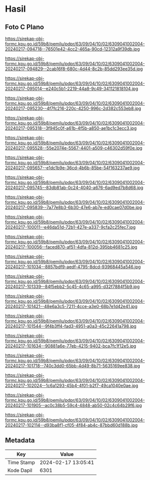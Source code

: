 # Hasil

## Foto C Plano

https://sirekap-obj-formc.kpu.go.id/59b8/pemilu/pdpr/63/09/04/10/02/6309041002004-20240217-094718--76501e42-4cc2-465a-90cd-12312a9f39db.jpg

https://sirekap-obj-formc.kpu.go.id/59b8/pemilu/pdpr/63/09/04/10/02/6309041002004-20240217-094829--2cab16f8-680c-4d44-8c2b-85dd293ee35d.jpg

https://sirekap-obj-formc.kpu.go.id/59b8/pemilu/pdpr/63/09/04/10/02/6309041002004-20240217-095014--e240c5b1-2219-44a8-9c49-341121818104.jpg

https://sirekap-obj-formc.kpu.go.id/59b8/pemilu/pdpr/63/09/04/10/02/6309041002004-20240217-095230--4f7fc216-220c-4250-996c-2d382c553eb8.jpg

https://sirekap-obj-formc.kpu.go.id/59b8/pemilu/pdpr/63/09/04/10/02/6309041002004-20240217-095318--3f945c0f-a61b-4f5b-a850-ae1bc1c3ecc3.jpg

https://sirekap-obj-formc.kpu.go.id/59b8/pemilu/pdpr/63/09/04/10/02/6309041002004-20240217-095528--55e2074e-5567-4401-a509-c46302d59f0e.jpg

https://sirekap-obj-formc.kpu.go.id/59b8/pemilu/pdpr/63/09/04/10/02/6309041002004-20240217-095657--e1dc1b9e-36cd-4b6b-85be-54f163237ae9.jpg

https://sirekap-obj-formc.kpu.go.id/59b8/pemilu/pdpr/63/09/04/10/02/6309041002004-20240217-095745--83db81ab-0c24-4040-a676-6ad9ed7b8d68.jpg

https://sirekap-obj-formc.kpu.go.id/59b8/pemilu/pdpr/63/09/04/10/02/6309041002004-20240217-095839--7a77e8b3-6b30-47e6-ab7e-ed0cae07d0be.jpg

https://sirekap-obj-formc.kpu.go.id/59b8/pemilu/pdpr/63/09/04/10/02/6309041002004-20240217-100011--e46da51d-72b1-427e-a337-9cfa2c25fec7.jpg

https://sirekap-obj-formc.kpu.go.id/59b8/pemilu/pdpr/63/09/04/10/02/6309041002004-20240217-100056--faced870-af51-4dfa-812d-395bb4681c25.jpg

https://sirekap-obj-formc.kpu.go.id/59b8/pemilu/pdpr/63/09/04/10/02/6309041002004-20240217-101034--8857bdf9-aedf-4795-8dcd-93968445a546.jpg

https://sirekap-obj-formc.kpu.go.id/59b8/pemilu/pdpr/63/09/04/10/02/6309041002004-20240217-101339--84f5ebb2-5c45-4c65-a995-d32f7884f5b9.jpg

https://sirekap-obj-formc.kpu.go.id/59b8/pemilu/pdpr/63/09/04/10/02/6309041002004-20240217-101421--48e6a3c5-7211-4cce-a3e0-68b7e1d42e41.jpg

https://sirekap-obj-formc.kpu.go.id/59b8/pemilu/pdpr/63/09/04/10/02/6309041002004-20240217-101544--9f4b3ff4-fad3-4951-a0a3-45c22641a798.jpg

https://sirekap-obj-formc.kpu.go.id/59b8/pemilu/pdpr/63/09/04/10/02/6309041002004-20240217-101634--90881a6e-77eb-4215-9402-bca7fc1f12e5.jpg

https://sirekap-obj-formc.kpu.go.id/59b8/pemilu/pdpr/63/09/04/10/02/6309041002004-20240217-101718--740c3dd0-65bb-4d49-8b71-5635169ee838.jpg

https://sirekap-obj-formc.kpu.go.id/59b8/pemilu/pdpr/63/09/04/10/02/6309041002004-20240217-102024--1c6a1293-45b4-4f01-b2f7-49ca1040e0ae.jpg

https://sirekap-obj-formc.kpu.go.id/59b8/pemilu/pdpr/63/09/04/10/02/6309041002004-20240217-101905--ac0c38b5-59c4-4848-ab50-02c4c64b29f6.jpg

https://sirekap-obj-formc.kpu.go.id/59b8/pemilu/pdpr/63/09/04/10/02/6309041002004-20240217-102114--d93ba8f1-cf05-4f84-ab4c-87bbd60d188b.jpg


## Metadata

| Key        | Value               |
| ---------- | ------------------- |
| Time Stamp | 2024-02-17 13:05:41 |
| Kode Dapil | 6301                |




